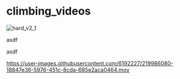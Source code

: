 # climbing_videos
![hard_v2_1](https://user-images.githubusercontent.com/6192227/219986038-85f7b388-f60c-4aee-bd8a-964a81589333.jpg)

asdf


asdf

https://user-images.githubusercontent.com/6192227/219986080-18847e36-5976-451c-8cda-685e2aca0464.mov

